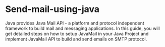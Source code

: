 # Send-mail-using-java
Java provides Java Mail API - a platform and protocol independent framework to build mail and messaging applications. In this guide, you will get detailed steps on how to setup JavaMail in your Java Project and implement JavaMail API to build and send emails on SMTP protocol.
